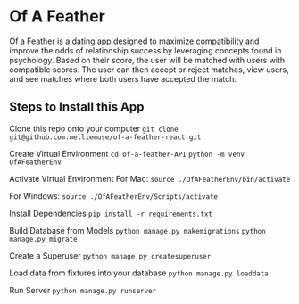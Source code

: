 # Of A Feather
Of a Feather is a dating app designed to maximize compatibility and improve the odds of relationship success by leveraging concepts found in psychology.  Based on their score, the user will be matched with users with compatible scores. The user can then accept or reject matches, view users, and see matches where both users have accepted the match. 

## Steps to Install this App

Clone this repo onto your computer
` git clone git@github.com:melliemuse/of-a-feather-react.git `

Create Virtual Environment
` cd of-a-feather-API `
` python -m venv OfAFeatherEnv `

Activate Virtual Environment
 For Mac: 
` source ./OfAFeatherEnv/bin/activate `

 For Windows:
` source ./OfAFeatherEnv/Scripts/activate `

Install Dependencies
` pip install -r requirements.txt `

Build Database from Models 
` python manage.py makemigrations `
` python manage.py migrate `

Create a Superuser 
` python manage.py createsuperuser `

Load data from fixtures into your database
` python manage.py loaddata `

Run Server 
` python manage.py runserver `